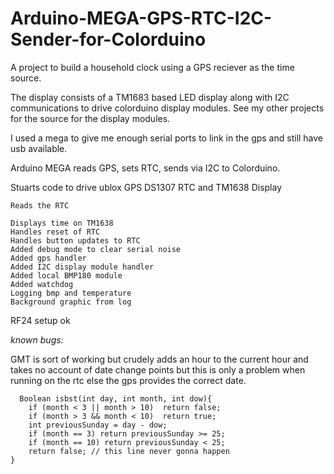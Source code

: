 # Arduino-MEGA-GPS-RTC-I2C-Sender-for-Colorduino


A project to build a household clock using a GPS reciever as the time source.

The display consists of a TM1683 based LED display along with I2C communications to drive colorduino display modules.
See my other projects for the source for the display modules.

I used a mega to give me enough serial ports to link in the gps and still have usb available. 


Arduino MEGA reads GPS, sets RTC, sends via I2C to Colorduino.

 Stuarts code to drive ublox GPS DS1307 RTC and TM1638 Display

    Reads the RTC 

    Displays time on TM1638
    Handles reset of RTC
    Handles button updates to RTC
    Added debug mode to clear serial noise
    Added gps handler
    Added I2C display module handler
    Added local BMP180 module
    Added watchdog
    Logging bmp and temperature
    Background graphic from log


 RF24 setup ok

*known bugs:*

GMT is sort of working but crudely adds an hour to the current hour and takes no account of date change points but this is only a problem when running on the rtc else the gps provides the correct date.

      Boolean isbst(int day, int month, int dow){
        if (month < 3 || month > 10)  return false; 
        if (month > 3 && month < 10)  return true; 
        int previousSunday = day - dow;
        if (month == 3) return previousSunday >= 25;
        if (month == 10) return previousSunday < 25;
        return false; // this line never gonna happen
    }


